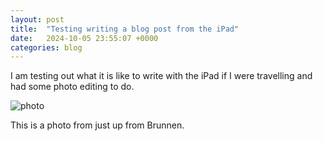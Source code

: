 ```yaml
---
layout: post
title:  "Testing writing a blog post from the iPad"
date:   2024-10-05 23:55:07 +0000
categories: blog
---
```


I am testing out what it is like to write with the iPad if I were travelling and had some photo editing to do.

![photo](/assets/images/IMG_8216.png)

This is a photo from just up from Brunnen.